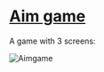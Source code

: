# [Aim game](https://github.com/kumancev/js-dom-projects/tree/main/aim-game)
A game with 3 screens:

![Aimgame](https://media.giphy.com/media/2dSBSADXfNf2QQ8m56/giphy.gif)

